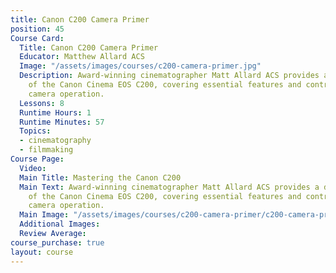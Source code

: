 ```yaml
---
title: Canon C200 Camera Primer
position: 45
Course Card:
  Title: Canon C200 Camera Primer
  Educator: Matthew Allard ACS
  Image: "/assets/images/courses/c200-camera-primer.jpg"
  Description: Award-winning cinematographer Matt Allard ACS provides a detailed overview
    of the Canon Cinema EOS C200, covering essential features and controls for optimal
    camera operation.
  Lessons: 8
  Runtime Hours: 1
  Runtime Minutes: 57
  Topics:
  - cinematography
  - filmmaking
Course Page:
  Video: 
  Main Title: Mastering the Canon C200
  Main Text: Award-winning cinematographer Matt Allard ACS provides a detailed overview
    of the Canon Cinema EOS C200, covering essential features and controls for optimal
    camera operation.
  Main Image: "/assets/images/courses/c200-camera-primer/c200-camera-primer-main.jpg"
  Additional Images: 
  Review Average: 
course_purchase: true
layout: course
---
```


